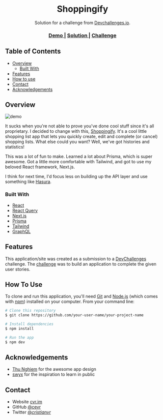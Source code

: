 <h1 align="center">Shoppingify</h1>

<div align="center">
   Solution for a challenge from  <a href="http://devchallenges.io" target="_blank">Devchallenges.io</a>.
</div>

<div align="center">
  <h3>
    <a href="https://https://vercel.com/cvr/shoppingify">
      Demo
    </a>
    <span> | </span>
    <a href="https://github.com/cevr/shoppingify">
      Solution
    </a>
    <span> | </span>
    <a href="https://devchallenges.io/challenges/mGd5VpbO4JnzU6I9l96x">
      Challenge
    </a>
  </h3>
</div>

<!-- TABLE OF CONTENTS -->

## Table of Contents

- [Overview](#overview)
  - [Built With](#built-with)
- [Features](#features)
- [How to use](#how-to-use)
- [Contact](#contact)
- [Acknowledgements](#acknowledgements)

<!-- OVERVIEW -->

## Overview

![demo](/demo.gif)

It sucks when you're not able to prove you've done cool stuff since it's all proprietary. I decided to change with this, [Shoppingify](https://shoppingify.vercel.app/). It's a cool little shopping list app that lets you quickly create, edit and complete (or cancel) shopping lists. What else could you want? Well, we've got histories and statistics!

This was a lot of fun to make. Learned a lot about Prisma, which is super awesome. Got a little more comfortable with Tailwind, and got to use my beloved React framework, Next.js.

I think for next time, I'd focus less on building up the API layer and use something like [Hasura](https://hasura.io/).

### Built With

<!-- This section should list any major frameworks that you built your project using. Here are a few examples.-->

- [React](https://reactjs.org/)
- [React Query](https://react-query.tanstack.com/)
- [Next.js](https://nextjs.org/)
- [Prisma](https://www.prisma.io/)
- [Tailwind](https://tailwindcss.com/)
- [GraphQL](https://graphql.org/)

## Features

<!-- List the features of your application or follow the template. Don't share the figma file here :) -->

This application/site was created as a submission to a [DevChallenges](https://devchallenges.io/challenges) challenge. The [challenge](https://devchallenges.io/challenges/mGd5VpbO4JnzU6I9l96x) was to build an application to complete the given user stories.

## How To Use

<!-- Example: -->

To clone and run this application, you'll need [Git](https://git-scm.com) and [Node.js](https://nodejs.org/en/download/) (which comes with [npm](http://npmjs.com)) installed on your computer. From your command line:

```bash
# Clone this repository
$ git clone https://github.com/your-user-name/your-project-name

# Install dependencies
$ npm install

# Run the app
$ npm dev
```

## Acknowledgements

<!-- This section should list any articles or add-ons/plugins that helps you to complete the project. This is optional but it will help you in the future. For example -->

- [Thu Nghiem](https://twitter.com/thunghiemdinh) for the awesome app design
- [swyx](https://twitter.com/swyx) for the inspiration to learn in public

## Contact

- Website [cvr.im](https://cvr.im)
- GitHub [@cevr](https://github.com/cevr)
- Twitter [@_cristianvr_](https://twitter.com/_cristianvr_)
